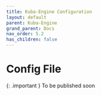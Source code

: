 ```yaml
---
title: Kuba-Engine Configuration
layout: default
parent: Kuba-Engine
grand_parent: Docs
nav_order: 5.2
has_children: false
---
```

# Config File

{: .important }
To be published soon